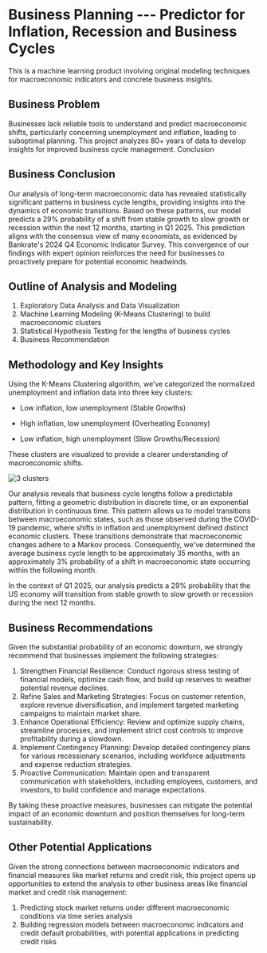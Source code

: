 # Business Planning --- Predictor for Inflation, Recession and Business Cycles

This is a machine learning product involving original modeling techniques for macroeconomic indicators and concrete business insights. 

## Business Problem

Businesses lack reliable tools to understand and predict macroeconomic shifts, particularly concerning unemployment and inflation, leading to suboptimal planning. This project analyzes 80+ years of data to develop insights for improved business cycle management.
Conclusion

## Business Conclusion
Our analysis of long-term macroeconomic data has revealed statistically significant patterns in business cycle lengths, providing insights into the dynamics of economic transitions. Based on these patterns, our model predicts a 29% probability of a shift from stable growth to slow growth or recession within the next 12 months, starting in Q1 2025. This prediction aligns with the consensus view of many economists, as evidenced by Bankrate's 2024 Q4 Economic Indicator Survey. This convergence of our findings with expert opinion reinforces the need for businesses to proactively prepare for potential economic headwinds.

## Outline of Analysis and Modeling 
1. Exploratory Data Analysis and Data Visualization
2. Machine Learning Modeling (K-Means Clustering) to build macroeconomic clusters
3. Statistical Hypothesis Testing for the lengths of business cycles
4. Business Recommendation

## Methodology and Key Insights

Using the K-Means Clustering algorithm, we’ve categorized the normalized unemployment and inflation data into three key clusters:

- Low inflation, low unemployment (Stable Growths)
    
- High inflation, low unemployment (Overheating Economy)
    
- Low inflation, high unemployment (Slow Growths/Recession)
    
These clusters are visualized to provide a clearer understanding of macroeconomic shifts.

![3 clusters](https://github.com/elainechowqz/Macroeconomics-and-Markets/blob/master/3_clusters.png)

Our analysis reveals that business cycle lengths follow a predictable pattern, fitting a geometric distribution in discrete time, or an exponential distribution in continuous time. This pattern allows us to model transitions between macroeconomic states, such as those observed during the COVID-19 pandemic, where shifts in inflation and unemployment defined distinct economic clusters. These transitions demonstrate that macroeconomic changes adhere to a Markov process. Consequently, we've determined the average business cycle length to be approximately 35 months, with an approximately 3% probability of a shift in macroeconomic state occurring within the following month. 

In the context of Q1 2025, our analysis predicts a 29% probability that the US economy will transition from stable growth to slow growth or recession during the next 12 months. 

## Business Recommendations
Given the substantial probability of an economic downturn, we strongly recommend that businesses implement the following strategies:

1. Strengthen Financial Resilience: Conduct rigorous stress testing of financial models, optimize cash flow, and build up reserves to weather potential revenue declines.
2. Refine Sales and Marketing Strategies: Focus on customer retention, explore revenue diversification, and implement targeted marketing campaigns to maintain market share.
3. Enhance Operational Efficiency: Review and optimize supply chains, streamline processes, and implement strict cost controls to improve profitability during a slowdown.
4. Implement Contingency Planning: Develop detailed contingency plans for various recessionary scenarios, including workforce adjustments and expense reduction strategies.
5. Proactive Communication: Maintain open and transparent communication with stakeholders, including employees, customers, and investors, to build confidence and manage expectations.

By taking these proactive measures, businesses can mitigate the potential impact of an economic downturn and position themselves for long-term sustainability.

## Other Potential Applications 
   
Given the strong connections between macroeconomic indicators and financial measures like market returns and credit risk, this project opens up opportunities to extend the analysis to other business areas like financial market and credit risk management:

1. Predicting stock market returns under different macroeconomic conditions via time series analysis 
2. Building regression models between macroeconomic indicators and credit default probabilities, with potential applications in predicting credit risks







